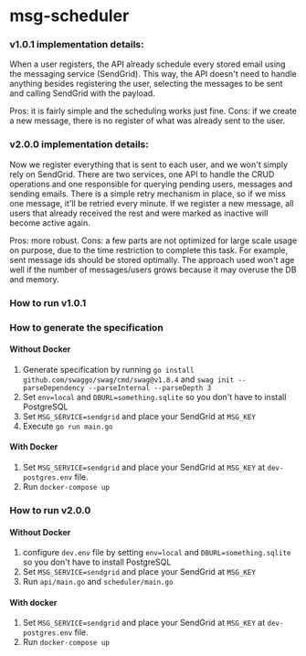 # msg-scheduler

### v1.0.1 implementation details:
When a user registers, the API already schedule every stored email using the messaging service (SendGrid). This way, the API doesn't need to handle anything besides registering the user, selecting the messages to be sent and calling SendGrid with the payload.

Pros: it is fairly simple and the scheduling works just fine.
Cons: if we create a new message, there is no register of what was already sent to the user.

### v2.0.0 implementation details:
Now we register everything that is sent to each user, and we won't simply rely on SendGrid. There are two services, one API to handle the CRUD operations and one responsible for querying pending users, messages and sending emails. There is a simple retry mechanism in place, so if we miss one message, it'll be retried every minute. If we register a new message, all users that already received the rest and were marked as inactive will become active again.

Pros: more robust.
Cons: a few parts are not optimized for large scale usage on purpose, due to the time restriction to complete this task.
For example, sent message ids should be stored optimally. The approach used won't age well if the number of messages/users grows because it may overuse the DB and memory.

### How to run v1.0.1
### How to generate the specification

#### Without Docker
1. Generate specification by running `go install github.com/swaggo/swag/cmd/swag@v1.8.4` and
   `swag init --parseDependency --parseInternal --parseDepth 3`
2. Set `env=local` and `DBURL=something.sqlite` so you don't have to install PostgreSQL
3. Set `MSG_SERVICE=sendgrid` and place your SendGrid at `MSG_KEY`
4. Execute `go run main.go`

#### With Docker
1. Set `MSG_SERVICE=sendgrid` and place your SendGrid at `MSG_KEY` at `dev-postgres.env` file.
2. Run `docker-compose up`

### How to run v2.0.0
#### Without Docker
1. configure `dev.env` file by setting `env=local` and `DBURL=something.sqlite` so you don't have to install PostgreSQL
2. Set `MSG_SERVICE=sendgrid` and place your SendGrid at `MSG_KEY`
3. Run `api/main.go` and `scheduler/main.go`

#### With docker
1. Set `MSG_SERVICE=sendgrid` and place your SendGrid at `MSG_KEY` at `dev-postgres.env` file.
2. Run `docker-compose up`

